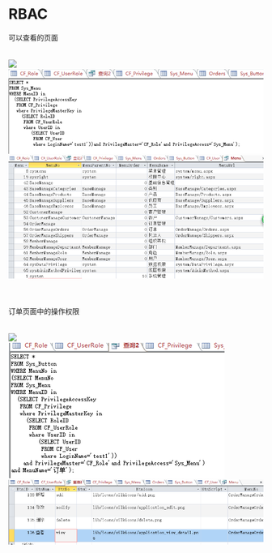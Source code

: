 # RBAC
可以查看的页面<br/><br/><br/>
![](https://github.com/09143797/RBAC/blob/master/menu伪.png)<br/>
![](https://github.com/09143797/RBAC/blob/master/menu.png)<br/>
![](https://github.com/09143797/RBAC/blob/master/menu结果.png)<br/><br/><br/><br/>
订单页面中的操作权限<br/><br/><br/>
![](https://github.com/09143797/RBAC/blob/master/button伪.png)<br/>
![](https://github.com/09143797/RBAC/blob/master/button.png)<br/>
![](https://github.com/09143797/RBAC/blob/master/button结果.png)<br/>
